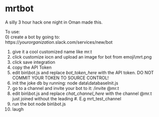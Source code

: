 # mrtbot  
  
A silly 3 hour hack one night in Oman made this.  
  
To use:  
0) create a bot by going to: https://_yourorganization_.slack.com/services/new/bot   
1) give it a cool customized name like mr.t  
2) click customize iocn and upload an image for bot from emoji\mrt.png  
3) click save integration  
4) copy the API Token  
5) edit bin\bot.js and replace _bot_token_here_ with the API token. DO NOT COMMIT YOUR TOKEN TO SOURCE CONTROL!  
6) init the joke db by running: node data\databaseInit.js  
7) go to a channel and invite your bot to it: /invite @mr.t  
8) edit bin\bot.js and replace _chat_channel_here_ with the channel @mr.t just joined without the leading #. E.g mrt_test_channel  
9) run the bot node bin\bot.js  
10) laugh  
